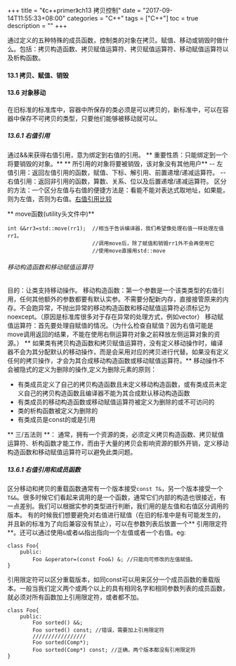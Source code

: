 +++
title = "《c++primer》ch13 拷贝控制"
date = "2017-09-14T11:55:33+08:00"
categories = "C++"
tags = ["C++"]
toc = true
description = ""
+++

通过定义的五种特殊的成员函数，控制类的对象在拷贝。赋值、移动或销毁时做什么。包括：拷贝构造函数、拷贝赋值运算符、拷贝赋值运算符、移动赋值运算符以及析构函数。
#### 13.1 拷贝、赋值、销毁
#### 13.6 对象移动
在旧标准的标准库中，容器中所保存的类必须是可以拷贝的，新标准中，可以在容器中保存不可拷贝的类型，只要他们能够被移动就可以。
##### 13.6.1 右值引用
通过&&来获得右值引用，意为绑定到右值的引用。
** 重要性质：只能绑定到一个将要销毁的对象。**
** 所引用的对象将要被销毁，该对象没有其他用户**
-- 左值引用：返回左值引用的函数，赋值、下标、解引用、前置递增/递减运算符。
-- 右值引用：返回非引用的函数，算数、关系、位以及后置递增/递减运算符。
区分的方法：一个区分左值与右值的便捷方法是：看能不能对表达式取地址，如果能，则为左值，否则为右值。[右值引用比较](http://blog.csdn.net/yapian8/article/details/42341307)

** move函数(utility头文件中)**
```
int &&rr3=std::move(rr1);  //相当于告诉编译器，我们希望像处理右值一样处理左值rr1。
                           //调用move后，除了赋值和销毁rr1外不会再使用它
                           //使用move直接用std::move
```

###### 移动构造函数和移动赋值运算符
目的：让类支持移动操作。
移动构造函数：第一个参数是一个该类类型的右值引用，任何其他额外的参数都要有默认实参。不需要分配新内存，直接接管原来的内存。不会跑异常，不抛出异常的移动构造函数和移动赋值运算符必须标记为noexcept。（原因是标准库很多对于存在异常的处理方式，例如vector）
移动赋值运算符：首先要处理自赋值的情况。（为什么检查自赋值？因为右值可能是move调用返回的结果，不能在使用右侧运算符对象之前释放左侧运算对象的资源。）
** 如果类有拷贝构造函数和拷贝赋值运算符，没有定义移动操作时，编译器不会为其分配默认的移动操作，而是会采用对应的拷贝进行代替。如果没有定义任何的拷贝操作，才会为其合成移动构造函数或移动赋值运算符。**
移动操作不会被隐式的定义为删除的操作,定义为删除元素的原则：
- 有类成员定义了自己的拷贝构造函数且未定义移动构造函数，或有类成员未定义自己的拷贝构造函数且编译器不能为其合成默认移动构造函数
- 有类成员的移动构造函数或移动赋值运算符被定义为删除的或不可访问的
- 类的析构函数被定义为删除的
- 有类成员是const的或是引用

** 三/五法则 **：
通常，拥有一个资源的类，必须定义拷贝构造函数、拷贝赋值运算符、析构函数才能工作，而由于大量的拷贝会影响资源的额外开销，定义移动构造函数和移动赋值运算符可以避免此类问题。
##### 13.6.1 右值引用和成员函数
区分移动和拷贝的重载函数通常有一个版本接受`const T&`，另一个版本接受一个`T&&`。很多时候它们看起来调用的是一个函数，通常它们内部的构造也很接近，有一点差别。我们可以根据实参的类型进行判断，我们用的是左值和右值区分调用的版本。
有的时候我们想要避免对右值进行赋值（在旧的标准中是有可能发生的，并且新的标准为了向后兼容没有禁止），可以在参数列表后放置一个** 引用限定符**。还可以通过使用`&`或者`&&`指出指向一个左值或者一个右值。eg:
```
class Foo{
    public:
        Foo &operator=(const Foo&) &; //只能向可修改的左值赋值。
}
```
引用限定符可以区分重载版本，如同const可以用来区分一个成员函数的重载版本。一般当我们定义两个或两个以上的具有相同名字和相同参数列表的成员函数，就必须对所有函数加上引用限定符，或者都不加。
```
class Foo{
    public:
        Foo sorted() &&;
        Foo sorted() const; //错误，需要加上引用限定符
        /////////////////
        Foo sorted(Comp*);
        Foo sorted(Comp*) const; //正确，两个版本都没有引用限定符
}
```


